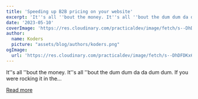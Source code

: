 ```yaml
---
title: 'Speeding up B2B pricing on your website'
excerpt: 'It''s all ''bout the money. It''s all ''bout the dum dum da da dum dum. If you were rocking it in the...'
date: '2023-05-10'
coverImage: 'https://res.cloudinary.com/practicaldev/image/fetch/s--DhDFDKx6--/c_imagga_scale,f_auto,fl_progressive,h_420,q_auto,w_1000/https://dev-to-uploads.s3.amazonaws.com/uploads/articles/2gjmf7oyyb9qstfezu7b.png'
author:
  name: Koders
  picture: "assets/blog/authors/koders.png"
ogImage:
  url: 'https://res.cloudinary.com/practicaldev/image/fetch/s--DhDFDKx6--/c_imagga_scale,f_auto,fl_progressive,h_420,q_auto,w_1000/https://dev-to-uploads.s3.amazonaws.com/uploads/articles/2gjmf7oyyb9qstfezu7b.png'
---
```


It''s all ''bout the money. It''s all ''bout the dum dum da da dum dum. If you were rocking it in the...

[Read more](https://dev.to/enterspeed/speeding-up-b2b-pricing-on-your-website-112i)
